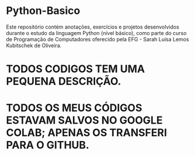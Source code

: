 # Python-Basico
Este repositório contém anotações, exercícios e projetos desenvolvidos durante o estudo da linguagem Python (nível básico), como parte do curso de Programação de Computadores oferecido pela EFG - Sarah Luísa Lemos Kubitschek de Oliveira.

# TODOS CODIGOS TEM UMA PEQUENA DESCRIÇÃO.
# TODOS OS MEUS CÓDIGOS ESTAVAM SALVOS NO GOOGLE COLAB; APENAS OS TRANSFERI PARA O GITHUB.
